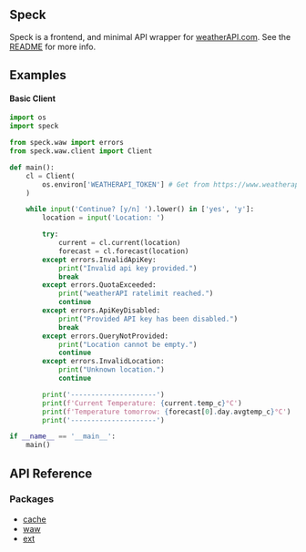 Speck
-----
Speck is a frontend, and minimal API wrapper for [weatherAPI.com](https://www.weatherapi.com/). See the [README](../README.md) for more info.

## Examples

#### Basic Client

```py
import os
import speck

from speck.waw import errors
from speck.waw.client import Client

def main():
    cl = Client(
        os.environ['WEATHERAPI_TOKEN'] # Get from https://www.weatherapi.com/my/
    )

    while input('Continue? [y/n] ').lower() in ['yes', 'y']:
        location = input('Location: ')

        try:
            current = cl.current(location)
            forecast = cl.forecast(location)
        except errors.InvalidApiKey:
            print("Invalid api key provided.")
            break
        except errors.QuotaExceeded:
            print("weatherAPI ratelimit reached.")
            continue
        except errors.ApiKeyDisabled:
            print("Provided API key has been disabled.")
            break
        except errors.QueryNotProvided:
            print("Location cannot be empty.")
            continue
        except errors.InvalidLocation:
            print("Unknown location.")
            continue

        print('---------------------')
        print(f'Current Temperature: {current.temp_c}°C')
        print(f'Temperature tomorrow: {forecast[0].day.avgtemp_c}°C')
        print('---------------------')

if __name__ == '__main__':
    main()
```

## API Reference

### Packages
- [cache](cache/cache.md)
- [waw](waw/waw.md)
- [ext](ext/ext.md)
